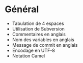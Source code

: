 # Général #

  * Tabulation de 4 espaces
  * Utilisation de Subversion
  * Commentaires en anglais
  * Nom des variables en anglais
  * Message de commit en anglais
  * Encodage en UTF-8
  * Notation Camel